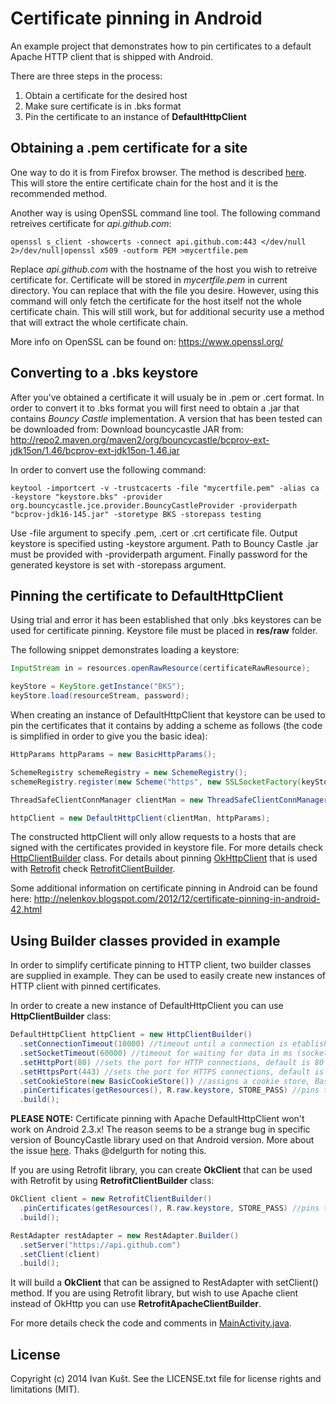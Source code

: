 Certificate pinning in Android
=================

An example project that demonstrates how to pin certificates to a default Apache HTTP client that is shipped with Android.

There are three steps in the process: 

1. Obtain a certificate for the desired host
2. Make sure certificate is in .bks format
3. Pin the certificate to an instance of **DefaultHttpClient**

## Obtaining a .pem certificate for a site

One way to do it is from Firefox browser. The method is described <a href="http://superuser.com/a/97203">here</a>. This  will store the entire certificate chain for the host and it is the recommended method.

Another way is using OpenSSL command line tool. The following command retreives certificate for *api.github.com*:

```shell
openssl s_client -showcerts -connect api.github.com:443 </dev/null 2>/dev/null|openssl x509 -outform PEM >mycertfile.pem
```

Replace *api.github.com* with the hostname of the host you wish to retreive certificate for. Certificate will be stored in *mycertfile.pem* in current directory. You can replace that with the file you desire. However, using this command will only fetch the certificate for the host itself not the whole certificate chain. This will still work, but for additional security use a method that will extract the whole certificate chain.

More info on OpenSSL can be found on: https://www.openssl.org/
 
## Converting to a .bks keystore

After you've obtained a certificate it will usualy be in .pem or .cert format. In order to convert it to .bks format you will first need to obtain a .jar that contains *Bouncy Castle* implementation. A version that has been tested can be downloaded from: Download bouncycastle JAR from:
http://repo2.maven.org/maven2/org/bouncycastle/bcprov-ext-jdk15on/1.46/bcprov-ext-jdk15on-1.46.jar

In order to convert use the following command: 

```shell
keytool -importcert -v -trustcacerts -file "mycertfile.pem" -alias ca -keystore "keystore.bks" -provider org.bouncycastle.jce.provider.BouncyCastleProvider -providerpath "bcprov-jdk16-145.jar" -storetype BKS -storepass testing
```

Use -file argument to specify .pem, .cert or .crt certificate file. Output keystore is specified usting -keystore argument. Path to Bouncy Castle .jar must be provided with -providerpath argument. Finally password for the generated keystore is set with -storepass argument.

## Pinning the certificate to DefaultHttpClient

Using trial and error it has been established that only .bks keystores can be used for certificate pinning. Keystore file must be placed in **res/raw** folder.

The following snippet demonstrates loading a keystore: 
```java
InputStream in = resources.openRawResource(certificateRawResource);

keyStore = KeyStore.getInstance("BKS");
keyStore.load(resourceStream, password);
```
When creating an instance of DefaultHttpClient that keystore can be used to pin the certificates that it contains by adding a scheme as follows (the code is simplified in order to give you the basic idea): 
```java
HttpParams httpParams = new BasicHttpParams();

SchemeRegistry schemeRegistry = new SchemeRegistry();
schemeRegistry.register(new Scheme("https", new SSLSocketFactory(keyStore), 443));

ThreadSafeClientConnManager clientMan = new ThreadSafeClientConnManager(httpParams, schemeRegistry);

httpClient = new DefaultHttpClient(clientMan, httpParams);
```
The constructed httpClient will only allow requests to a hosts that are signed with the certificates provided in keystore file. For more details check <a href="https://github.com/ikust/hello-pinnedcerts/blob/master/pinnedcerts/src/main/java/co/infinum/https/HttpClientBuilder.java">HttpClientBuilder</a> class. For details about pinning <a href="http://square.github.io/okhttp/">OkHttpClient</a> that is used with <a href="http://square.github.io/retrofit/">Retrofit</a> check <a href="https://github.com/ikust/hello-pinnedcerts/blob/master/pinnedcerts/src/main/java/co/infinum/https/RetrofitClientBuilder.java">RetrofitClientBuilder</a>.

Some additional information on certificate pinning in Android can be found here: 
http://nelenkov.blogspot.com/2012/12/certificate-pinning-in-android-42.html

## Using Builder classes provided in example

In order to simplify certificate pinning to HTTP client, two builder classes are supplied in example. They can be used to easily create new instances of HTTP client with pinned certificates. 

In order to create a new instance of DefaultHttpClient you can use **HttpClientBuilder** class: 
```java
DefaultHttpClient httpClient = new HttpClientBuilder()
  .setConnectionTimeout(10000) //timeout until a connection is etablished in ms; zero means no timeout
  .setSocketTimeout(60000) //timeout for waiting for data in ms (socket timeout); zero means no timeout
  .setHttpPort(80) //sets the port for HTTP connections, default is 80
  .setHttpsPort(443) //sets the port for HTTPS connections, default is 443
  .setCookieStore(new BasicCookieStore()) //assigns a cookie store, BasicCookieStore is assigned by default
  .pinCertificates(getResources(), R.raw.keystore, STORE_PASS) //pins the certificate from raw resources
  .build();
```

**PLEASE NOTE:** Certificate pinning with Apache DefaultHttpClient won't work on Android 2.3.x! The reason seems to be a strange bug in specific version of BouncyCastle library used on that Android version. More about the issue <a href="https://github.com/ikust/hello-pinnedcerts/issues/2">here</a>. Thaks @delgurth for noting this.

If you are using Retrofit library, you can create **OkClient** that can be used with Retrofit by using **RetrofitClientBuilder** class:

```java
OkClient client = new RetrofitClientBuilder()
  .pinCertificates(getResources(), R.raw.keystore, STORE_PASS) //pins the certificate from raw resources
  .build();

RestAdapter restAdapter = new RestAdapter.Builder()
  .setServer("https://api.github.com")
  .setClient(client)
  .build();
```

It will build a **OkClient** that can be assigned to RestAdapter with setClient() method. If you are using Retrofit library, but wish to use Apache client instead of OkHttp you can use **RetrofitApacheClientBuilder**.

For more details check the code and comments in <a href="https://github.com/ikust/hello-pinnedcerts/blob/master/pinnedcerts/src/main/java/co/infinum/https/MainActivity.java">MainActivity.java</a>.

## License

Copyright (c) 2014 Ivan Kušt. See the LICENSE.txt file for license rights and limitations (MIT).
